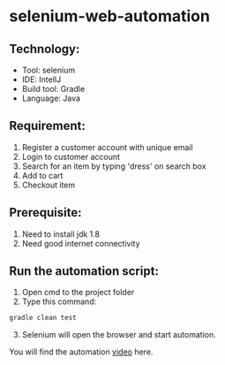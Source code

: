 # selenium-web-automation

## Technology:
- Tool: selenium
- IDE: IntelIJ
- Build tool: Gradle
- Language: Java

## Requirement:
1. Register a customer account with unique email
2. Login to customer account
3. Search for an item by typing 'dress' on search box
4. Add to cart
5. Checkout item

## Prerequisite:
1. Need to install jdk 1.8
2. Need good internet connectivity

## Run the automation script:
1. Open cmd to the project folder
2. Type this command:

```sh
gradle clean test
```
3. Selenium will open the browser and start automation.

You will find the automation <a href="https://youtu.be/VzlgCcbHZWU" target="_blank">video</a> here.
